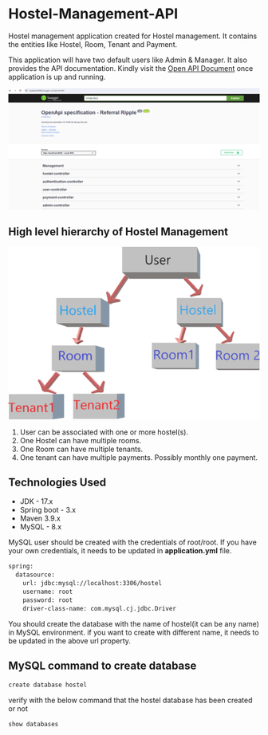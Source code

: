 # Hostel-Management-API
Hostel management application created for Hostel management. It contains the entities like Hostel, Room, Tenant and Payment.

This application will have two default users like Admin & Manager. It also provides the API documentation. Kindly visit the <a href="http://localhost:8080/swagger-ui/index.html">Open API Document</a> once application is up and running.

![img.png](document/img.png)

## High level hierarchy of Hostel Management

![img.png](document/hierarchy.png)

<ol>
    <li>User can be associated with one or more hostel(s).</li>
    <li>One Hostel can have multiple rooms.</li>
    <li>One Room can have multiple tenants.</li>
    <li>One tenant can have multiple payments. Possibly monthly one payment.</li>
</ol>

## Technologies Used
<ul>
    <li>JDK - 17.x</li>
    <li>Spring boot - 3.x</li>
    <li>Maven 3.9.x</li>
    <li>MySQL - 8.x</li>
</ul>

MySQL user should be created with the credentials of root/root. If you have your own credentials, it needs to be updated in **application.yml** file.
```dtd
spring:
  datasource:
    url: jdbc:mysql://localhost:3306/hostel
    username: root
    password: root
    driver-class-name: com.mysql.cj.jdbc.Driver
```
You should create the database with the name of hostel(it can be any name) in MySQL environment. if you want to create with different name, it needs to be updated in the above url property.

## MySQL command to create database
```dtd
create database hostel
```
verify with the below command that the hostel database has been created or not
```dtd
show databases
```